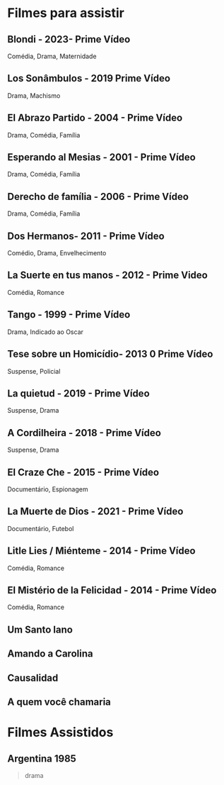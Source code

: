 # Filmes para assistir
## Blondi - 2023- Prime Vídeo
Comédia, Drama, Maternidade
## Los Sonâmbulos - 2019 Prime Vídeo
Drama, Machismo
## El Abrazo Partido - 2004 - Prime Vídeo
Drama, Comédia, Família
## Esperando al Mesias - 2001 - Prime Vídeo
Drama, Comédia, Família
## Derecho de família - 2006 - Prime Vídeo
Drama, Comédia, Família
## Dos Hermanos- 2011 - Prime Vídeo
Comédio, Drama, Envelhecimento
## La Suerte en tus manos - 2012 - Prime Video
Comédia, Romance
## Tango - 1999 - Prime Vídeo
Drama, Indicado ao Oscar
## Tese sobre un Homicídio- 2013 0 Prime Vídeo
Suspense, Policial
## La quietud - 2019 - Prime Vídeo
Suspense, Drama
## A Cordilheira - 2018 - Prime Vídeo
Suspense, Drama
## El Craze Che - 2015 - Prime Vídeo
Documentário, Espionagem
## La Muerte de Dios - 2021 - Prime Vídeo
Documentário, Futebol
## Litle Lies / Miénteme - 2014 - Prime Vídeo
Comédia, Romance
## El Mistério de la Felicidad - 2014 - Prime Vídeo
Comédia, Romance
## Um Santo lano
## Amando a Carolina
## Causalidad
## A quem você chamaria


# Filmes Assistidos
## Argentina 1985
> drama
